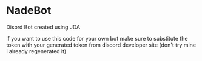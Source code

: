 # NadeBot
Disord Bot created using JDA

if you want to use this code for your own bot make sure to substitute the token with your generated token from discord developer site
(don't try mine i already regenerated it)
